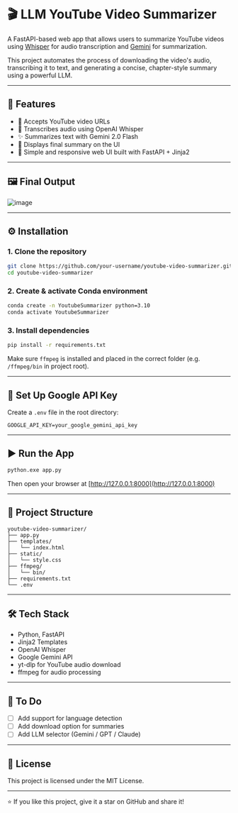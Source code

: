 # 🎬 LLM YouTube Video Summarizer

A FastAPI-based web app that allows users to summarize YouTube videos using [Whisper](https://github.com/openai/whisper) for audio transcription and [Gemini](https://ai.google.dev/) for summarization. 

This project automates the process of downloading the video's audio, transcribing it to text, and generating a concise, chapter-style summary using a powerful LLM.

---

## 🚀 Features

- 🔗 Accepts YouTube video URLs
- 🧠 Transcribes audio using OpenAI Whisper
- ✨ Summarizes text with Gemini 2.0 Flash
- 📄 Displays final summary on the UI
- 🎯 Simple and responsive web UI built with FastAPI + Jinja2

---

## 🖼️ Final Output


![image](https://github.com/user-attachments/assets/08e7808a-80fe-40de-a1a0-3ce5d8819c50)

---

## ⚙️ Installation

### 1. Clone the repository
```bash
git clone https://github.com/your-username/youtube-video-summarizer.git
cd youtube-video-summarizer
```

### 2. Create & activate Conda environment
```bash
conda create -n YoutubeSummarizer python=3.10
conda activate YoutubeSummarizer
```

### 3. Install dependencies
```bash
pip install -r requirements.txt
```

Make sure `ffmpeg` is installed and placed in the correct folder (e.g. `/ffmpeg/bin` in project root).

---

## 🔑 Set Up Google API Key

Create a `.env` file in the root directory:

```
GOOGLE_API_KEY=your_google_gemini_api_key
```

---

## ▶️ Run the App

```bash
python.exe app.py
```

Then open your browser at [http://127.0.0.1:8000](http://127.0.0.1:8000)

---

## 📁 Project Structure

```
youtube-video-summarizer/
├── app.py
├── templates/
│   └── index.html
├── static/
│   └── style.css
├── ffmpeg/
│   └── bin/
├── requirements.txt
└── .env
```

---

## 🛠️ Tech Stack

- Python, FastAPI
- Jinja2 Templates
- OpenAI Whisper
- Google Gemini API
- yt-dlp for YouTube audio download
- ffmpeg for audio processing

---

## 📌 To Do

- [ ] Add support for language detection
- [ ] Add download option for summaries
- [ ] Add LLM selector (Gemini / GPT / Claude)

---

## 📃 License

This project is licensed under the MIT License.

---

⭐ If you like this project, give it a star on GitHub and share it!
